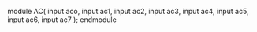 
module AC(
    input aco,
    input ac1,
    input ac2,
    input ac3,
    input ac4,
    input ac5,
    input ac6,
    input ac7
    );
endmodule
